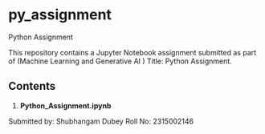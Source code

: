 # py_assignment
Python Assignment

This repository contains a Jupyter Notebook assignment submitted as part of (Machine Learning and Generative AI ) Title: Python Assignment.

## Contents

1. **Python_Assignment.ipynb**

Submitted by: Shubhangam Dubey 
Roll No: 2315002146
